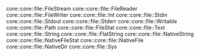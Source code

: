 core::core::file::FileStream
core::core::file::FileReader
core::core::file::FileWriter
core::core::file::Int
core::core::file::Stdin
core::core::file::Stdout
core::core::file::Stderr
core::core::file::Writable
core::core::file::Path
core::core::file::FileStat
core::core::file::Text
core::core::file::String
core::core::file::FlatString
core::core::file::NativeString
core::core::file::NativeFileStat
core::core::file::NativeFile
core::core::file::NativeDir
core::core::file::Sys